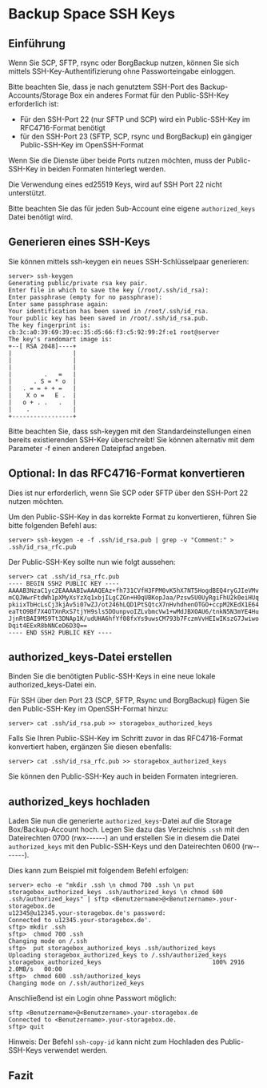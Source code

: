 # Backup Space SSH Keys
## Einführung
Wenn Sie SCP, SFTP, rsync oder BorgBackup nutzen, können Sie sich mittels SSH-Key-Authentifizierung ohne Passworteingabe einloggen.

Bitte beachten Sie, dass je nach genutztem SSH-Port des Backup-Accounts/Storage Box ein anderes Format für den Public-SSH-Key erforderlich ist: 
* Für den SSH-Port 22 (nur SFTP und SCP) wird ein Public-SSH-Key im RFC4716-Format benötigt
* für den SSH-Port 23 (SFTP, SCP, rsync und BorgBackup) ein gängiger Public-SSH-Key im OpenSSH-Format

Wenn Sie die Dienste über beide Ports nutzen möchten, muss der Public-SSH-Key in beiden Formaten hinterlegt werden.

Die Verwendung eines ed25519 Keys, wird auf SSH Port 22 nicht unterstützt.

Bitte beachten Sie das für jeden Sub-Account eine eigene `authorized_keys` Datei benötigt wird.


## Generieren eines SSH-Keys

Sie können mittels ssh-keygen ein neues SSH-Schlüsselpaar generieren:

```
server> ssh-keygen
Generating public/private rsa key pair.
Enter file in which to save the key (/root/.ssh/id_rsa):
Enter passphrase (empty for no passphrase):
Enter same passphrase again:
Your identification has been saved in /root/.ssh/id_rsa.
Your public key has been saved in /root/.ssh/id_rsa.pub.
The key fingerprint is:
cb:3c:a0:39:69:39:ec:35:d5:66:f3:c5:92:99:2f:e1 root@server
The key's randomart image is:
+--[ RSA 2048]----+
|                 |
|                 |
|                 |
|         .   =   |
|      . S = * o  |
|   . = = + + =   |
|    X o =   E .  |
|   o + . .   .   |
|    .            |
+-----------------+

```

Bitte beachten Sie, dass ssh-keygen mit den Standardeinstellungen einen bereits existierenden SSH-Key überschreibt! Sie können alternativ mit dem Parameter -f einen anderen Dateipfad angeben.

## Optional: In das RFC4716-Format konvertieren

Dies ist nur erforderlich, wenn Sie SCP oder SFTP über den SSH-Port 22 nutzen möchten.

Um den Public-SSH-Key in das korrekte Format zu konvertieren, führen Sie bitte folgenden Befehl aus:

`server> ssh-keygen -e -f .ssh/id_rsa.pub | grep -v "Comment:" > .ssh/id_rsa_rfc.pub`

Der Public-SSH-Key sollte nun wie folgt aussehen:

```
server> cat .ssh/id_rsa_rfc.pub
---- BEGIN SSH2 PUBLIC KEY ----
AAAAB3NzaC1yc2EAAAABIwAAAQEAz+fh731CVfH3FPM0vK5hX7NT5HogdBEQ4ryGJIeVMv
mCQJWwrFtdWh1pXMyXsYzXq1xbjILgCZGn+H0qUBKopJaa/Pzsw5U0UyRgiFhU2k0eiHUq
pkiixTbHcLsCj3kjAv5i07wZJ/ot246hLQD1PtSQtcX7nHvhdhenOTGO+ccpM2KEdX1E64
eaTtO9Bf7X4OTXnRxS7tjYH9sls5DOunpvoIZLvbmcVw1+wMdJBXOAU6/tnkN5N3mYE4Hu
JjnRtBAI9MS9Tt3DNAp1K/udUHA6hfYf08fxYs9uwsCM793b7FczmVvHEIwIKszG7Jwiwo
Dqit4EExR8bNNCeD6D3Q==
---- END SSH2 PUBLIC KEY ----
```

## authorized_keys-Datei erstellen

Binden Sie die benötigten Public-SSH-Keys in eine neue lokale authorized_keys-Datei ein.

Für SSH über den Port 23 (SCP, SFTP, Rsync und BorgBackup) fügen Sie den Public-SSH-Key im OpenSSH-Format hinzu:

`server> cat .ssh/id_rsa.pub >> storagebox_authorized_keys`

Falls Sie Ihren Public-SSH-Key im Schritt zuvor in das RFC4716-Format konvertiert haben, ergänzen Sie diesen ebenfalls:

`server> cat .ssh/id_rsa_rfc.pub >> storagebox_authorized_keys`

Sie können den Public-SSH-Key auch in beiden Formaten integrieren.


## authorized_keys hochladen

Laden Sie nun die generierte `authorized_keys`-Datei auf die Storage Box/Backup-Account hoch. Legen Sie dazu das Verzeichnis `.ssh` mit den Dateirechten 0700 (rwx------) an und erstellen Sie in diesem die Datei `authorized_keys` mit den Public-SSH-Keys und den Dateirechten 0600 (rw-------).

Dies kann zum Beispiel mit folgendem Befehl erfolgen:

```
server> echo -e "mkdir .ssh \n chmod 700 .ssh \n put storagebox_authorized_keys .ssh/authorized_keys \n chmod 600 .ssh/authorized_keys" | sftp <Benutzername>@<Benutzername>.your-storagebox.de
u12345@u12345.your-storagebox.de's password:
Connected to u12345.your-storagebox.de'.
sftp> mkdir .ssh 
sftp>  chmod 700 .ssh
Changing mode on /.ssh
sftp>  put storagebox_authorized_keys .ssh/authorized_keys
Uploading storagebox_authorized_keys to /.ssh/authorized_keys
storagebox_authorized_keys                               100% 2916     2.0MB/s   00:00
sftp>  chmod 600 .ssh/authorized_keys
Changing mode on /.ssh/authorized_keys
```

Anschließend ist ein Login ohne Passwort möglich:

```
sftp <Benutzername>@<Benutzername>.your-storagebox.de
Connected to <Benutzername>.your-storagebox.de.
sftp> quit
```
Hinweis: Der Befehl `ssh-copy-id` kann nicht zum Hochladen des Public-SSH-Keys verwendet werden. 

## Fazit